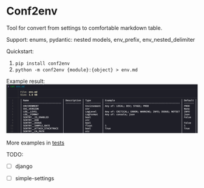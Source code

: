 # Conf2env

Tool for convert from settings to comfortable markdown table. 

Support: enums, pydantic: nested models, env_prefix, env_nested_delimiter

Quickstart: 
1. `pip install conf2env`
2. `python -m conf2env {module}:{object} > env.md`

Example result:
![screenshot](./doc/notes.png)

More examples in [tests](./tests/conftest.py)

TODO:
- [ ] django
- [ ] simple-settings

